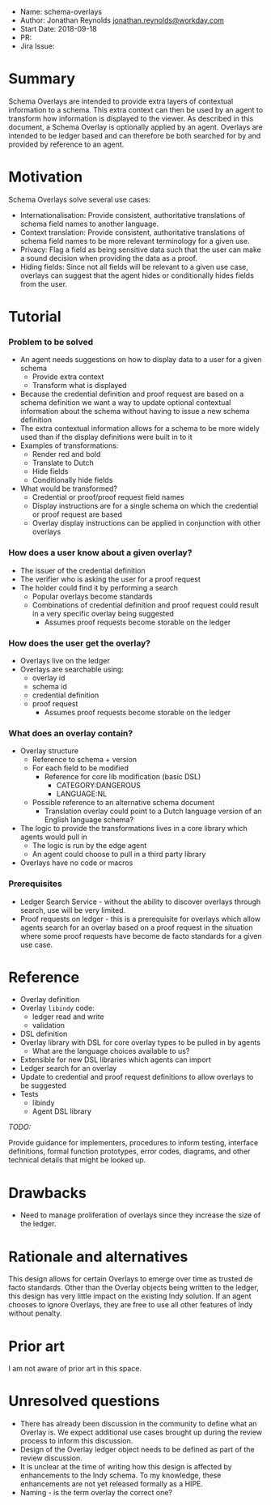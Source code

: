 - Name: schema-overlays
- Author: Jonathan Reynolds jonathan.reynolds@workday.com
- Start Date: 2018-09-18
- PR:
- Jira Issue:

# Summary
[summary]: #summary

Schema Overlays are intended to provide extra layers of contextual information to a schema. This extra context can then be used by an agent to transform how information is displayed to the viewer. As described in this document, a Schema Overlay is optionally applied by an agent. Overlays are intended to be ledger based and can therefore be both searched for by and provided by reference to an agent.

# Motivation
[motivation]: #motivation

Schema Overlays solve several use cases:
* Internationalisation: Provide consistent, authoritative translations of schema field names to another language.
* Context translation: Provide consistent, authoritative translations of schema field names to be more relevant terminology for a given use.
* Privacy: Flag a field as being sensitive data such that the user can make a sound decision when providing the data as a proof.
* Hiding fields: Since not all fields will be relevant to a given use case, overlays can suggest that the agent hides or conditionally hides fields from the user.

# Tutorial
[tutorial]: #tutorial

### Problem to be solved
* An agent needs suggestions on how to display data to a user for a given schema
  * Provide extra context
  * Transform what is displayed
* Because the credential definition and proof request are based on a schema definition we want a way to update optional contextual information about the schema without having to issue a new schema definition
* The extra contextual information allows for a schema to be more widely used than if the display definitions were built in to it
* Examples of transformations:
  * Render red and bold
  * Translate to Dutch
  * Hide fields
  * Conditionally hide fields
* What would be transformed?
  * Credential or proof/proof request field names
  * Display instructions are for a single schema on which the credential or proof request are based
  * Overlay display instructions can be applied in conjunction with other overlays

### How does a user know about a given overlay?
* The issuer of the credential definition
* The verifier who is asking the user for a proof request
* The holder could find it by performing a search
  * Popular overlays become standards
  * Combinations of credential definition and proof request could result in a very specific overlay being suggested
    * Assumes proof requests become storable on the ledger

### How does the user get the overlay?
* Overlays live on the ledger
* Overlays are searchable using:
  * overlay id
  * schema id
  * credential definition
  * proof request
    * Assumes proof requests become storable on the ledger

### What does an overlay contain?
* Overlay structure
  * Reference to schema + version
  * For each field to be modified
    * Reference for core lib modification (basic DSL)
      * CATEGORY:DANGEROUS
      * LANGUAGE:NL
  * Possible reference to an alternative schema document
    * Translation overlay could point to a Dutch language version of an English language schema?
* The logic to provide the transformations lives in a core library which agents would pull in
  * The logic is run by the edge agent
  * An agent could choose to pull in a third party library
* Overlays have no code or macros

### Prerequisites
* Ledger Search Service - without the ability to discover overlays through search, use will be very limited.
* Proof requests on ledger - this is a prerequisite for overlays which allow agents search for an overlay based on a proof request in the situation where some proof requests have become de facto standards for a given use case.


# Reference
[reference]: #reference

* Overlay definition
* Overlay `libindy` code:
  * ledger read and write
  * validation
* DSL definition
* Overlay library with DSL for core overlay types to be pulled in by agents
  * What are the language choices available to us?
* Extensible for new DSL libraries which agents can import
* Ledger search for an overlay
* Update to credential and proof request definitions to allow overlays to be suggested
* Tests
  * libindy
  * Agent DSL library

_TODO:_

Provide guidance for implementers, procedures to inform testing,
interface definitions, formal function prototypes, error codes,
diagrams, and other technical details that might be looked up.

# Drawbacks
[drawbacks]: #drawbacks

* Need to manage proliferation of overlays since they increase the size of the ledger.

# Rationale and alternatives
[alternatives]: #alternatives

This design allows for certain Overlays to emerge over time as trusted de facto standards. Other than the Overlay objects being written to the ledger, this design has very little impact on the existing Indy solution. If an agent chooses to ignore Overlays, they are free to use all other features of Indy without penalty.

# Prior art
[prior-art]: #prior-art

I am not aware of prior art in this space.

# Unresolved questions
[unresolved]: #unresolved-questions

* There has already been discussion in the community to define what an Overlay is. We expect additional use cases brought up during the review process to inform this discussion.
* Design of the Overlay ledger object needs to be defined as part of the review discussion.
* It is unclear at the time of writing how this design is affected by enhancements to the Indy schema. To my knowledge, these enhancements are not yet released formally as a HIPE.
* Naming - is the term overlay the correct one?
